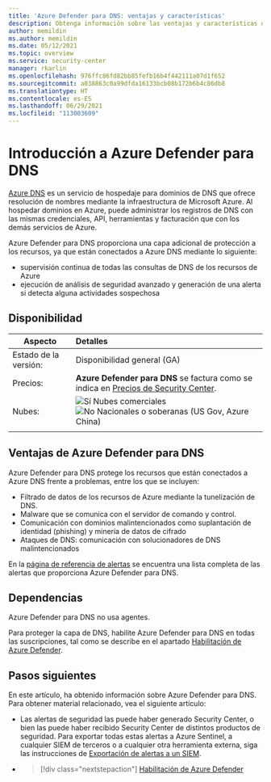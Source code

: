 ```yaml
---
title: 'Azure Defender para DNS: ventajas y características'
description: Obtenga información sobre las ventajas y características de Azure Defender para DNS.
author: memildin
ms.author: memildin
ms.date: 05/12/2021
ms.topic: overview
ms.service: security-center
manager: rkarlin
ms.openlocfilehash: 976ffc86fd82bb85fefb16b4f442111a07d1f652
ms.sourcegitcommit: a038863c0a99dfda16133bcb08b172b6b4c86db8
ms.translationtype: HT
ms.contentlocale: es-ES
ms.lasthandoff: 06/29/2021
ms.locfileid: "113003609"
---
```

# <a name="introduction-to-azure-defender-for-dns"></a>Introducción a Azure Defender para DNS

[Azure DNS](../dns/dns-overview.md) es un servicio de hospedaje para dominios de DNS que ofrece resolución de nombres mediante la infraestructura de Microsoft Azure. Al hospedar dominios en Azure, puede administrar los registros de DNS con las mismas credenciales, API, herramientas y facturación que con los demás servicios de Azure.

Azure Defender para DNS proporciona una capa adicional de protección a los recursos, ya que están conectados a Azure DNS mediante lo siguiente:

- supervisión continua de todas las consultas de DNS de los recursos de Azure
- ejecución de análisis de seguridad avanzado y generación de una alerta si detecta alguna actividades sospechosa

## <a name="availability"></a>Disponibilidad

|Aspecto|Detalles|
|----|:----|
|Estado de la versión:|Disponibilidad general (GA)|
|Precios:|**Azure Defender para DNS** se factura como se indica en [Precios de Security Center](https://azure.microsoft.com/pricing/details/security-center/).|
|Nubes:|![Sí](./media/icons/yes-icon.png) Nubes comerciales<br>![No](./media/icons/no-icon.png) Nacionales o soberanas (US Gov, Azure China)|
|||

## <a name="what-are-the-benefits-of-azure-defender-for-dns"></a>Ventajas de Azure Defender para DNS

Azure Defender para DNS protege los recursos que están conectados a Azure DNS frente a problemas, entre los que se incluyen:

- Filtrado de datos de los recursos de Azure mediante la tunelización de DNS.
- Malware que se comunica con el servidor de comando y control.
- Comunicación con dominios malintencionados como suplantación de identidad (phishing) y minería de datos de cifrado
- Ataques de DNS: comunicación con solucionadores de DNS malintencionados 

En la [página de referencia de alertas](alerts-reference.md#alerts-dns) se encuentra una lista completa de las alertas que proporciona Azure Defender para DNS.

## <a name="dependencies"></a>Dependencias

Azure Defender para DNS no usa agentes. 

Para proteger la capa de DNS, habilite Azure Defender para DNS en todas las suscripciones, tal como se describe en el apartado [Habilitación de Azure Defender](enable-azure-defender.md).


## <a name="next-steps"></a>Pasos siguientes

En este artículo, ha obtenido información sobre Azure Defender para DNS. Para obtener material relacionado, vea el siguiente artículo: 

- Las alertas de seguridad las puede haber generado Security Center, o bien las puede haber recibido Security Center de distintos productos de seguridad. Para exportar todas estas alertas a Azure Sentinel, a cualquier SIEM de terceros o a cualquier otra herramienta externa, siga las instrucciones de [Exportación de alertas a un SIEM](continuous-export.md).

- > [!div class="nextstepaction"]
    > [Habilitación de Azure Defender](enable-azure-defender.md)